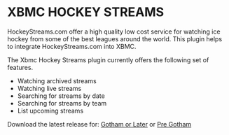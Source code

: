 XBMC HOCKEY STREAMS
===================

HockeyStreams.com offer a high quality low cost service for watching ice hockey from some of the best leagues around the world. This plugin helps to integrate HockeyStreams.com into XBMC.

The Xbmc Hockey Streams plugin currently offers the following set of features.

* Watching archived streams
* Watching live streams
* Searching for streams by date
* Searching for streams by team
* List upcoming streams

Download the latest release for: [Gotham or Later](https://github.com/fungus1487/xbmc-hockey-streams/raw/master/downloads/plugin.video.xbmc-hockey-streams-frodo-3.0.1.zip "Gotham or Later") or [Pre Gotham](https://github.com/fungus1487/xbmc-hockey-streams/raw/master/downloads/plugin.video.xbmc-hockey-streams-gotham-3.0.1.zip "Pre Gotham")
